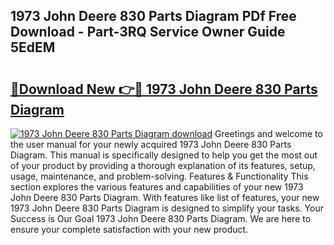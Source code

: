 ## 1973 John Deere 830 Parts Diagram PDf Free Download - Part-3RQ Service Owner Guide 5EdEM

# <h2><a href="http://dfi6k4y.blite.top/?on=1973+John+Deere+830+Parts+Diagram">🔗Download New 👉🔴 1973 John Deere 830 Parts Diagram</a></h2>

[![1973 John Deere 830 Parts Diagram download](https://i.imgur.com/lujVjoI.png)](http://dfi6k4y.blite.top/?on=1973+John+Deere+830+Parts+Diagram)
Greetings and welcome to the user manual for your newly acquired 1973 John Deere 830 Parts Diagram. This manual is specifically designed to help you get the most out of your product by providing a thorough explanation of its features, setup, usage, maintenance, and problem-solving. Features & Functionality This section explores the various features and capabilities of your new 1973 John Deere 830 Parts Diagram. With features like list of features, your new 1973 John Deere 830 Parts Diagram is designed to simplify your tasks. Your Success is Our Goal 1973 John Deere 830 Parts Diagram. We are here to ensure your complete satisfaction with your new product.
